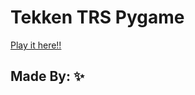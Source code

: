 # Tekken TRS Pygame


[Play it here!!](https://replit.com/@VividhPandey/tekkenGoD#main.py)



## Made By: ✨

<div>

<a href="https://github.com/VividhPandey003" alt="VividhPandey003" >
<a href="https://github.com/Ayushsinha322" alt="Ayushsinha322" >

</div>

